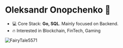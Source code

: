 <h1 align="left">Oleksandr Onopchenko 👋</h1>

- 💻 Core Stack: **Go, SQL**. Mainly focused on Backend.
- 🔥 Interested in Blockchain, FinTech, Gaming

<p>&nbsp;<img align="left" src="https://github-readme-stats.vercel.app/api?username=FairyTale5571&show_icons=true&hide_title=true" alt="FairyTale5571" /></p>
